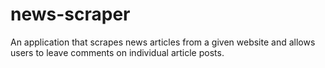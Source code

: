 # news-scraper
An application that scrapes news articles from a given website and allows users to leave comments on individual article posts. 
